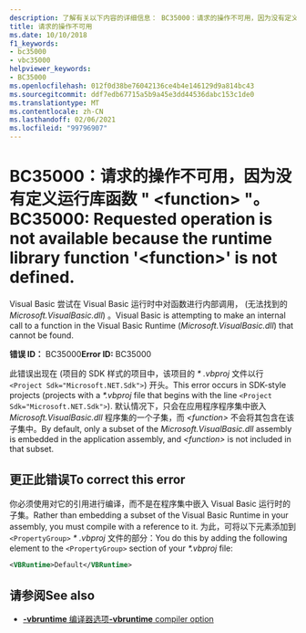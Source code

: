 ```yaml
---
description: 了解有关以下内容的详细信息： BC35000：请求的操作不可用，因为没有定义运行库函数 " <function> "。
title: 请求的操作不可用
ms.date: 10/10/2018
f1_keywords:
- bc35000
- vbc35000
helpviewer_keywords:
- BC35000
ms.openlocfilehash: 012f0d38be76042136ce4b4e146129d9a814bc43
ms.sourcegitcommit: ddf7edb67715a5b9a45e3dd44536dabc153c1de0
ms.translationtype: MT
ms.contentlocale: zh-CN
ms.lasthandoff: 02/06/2021
ms.locfileid: "99796907"
---
```

# <a name="bc35000-requested-operation-is-not-available-because-the-runtime-library-function-function-is-not-defined"></a><span data-ttu-id="eec4f-103">BC35000：请求的操作不可用，因为没有定义运行库函数 " \<function> "。</span><span class="sxs-lookup"><span data-stu-id="eec4f-103">BC35000: Requested operation is not available because the runtime library function '\<function>' is not defined.</span></span>

<span data-ttu-id="eec4f-104">Visual Basic 尝试在 Visual Basic 运行时中对函数进行内部调用， (无法找到的 *Microsoft.VisualBasic.dll*) 。</span><span class="sxs-lookup"><span data-stu-id="eec4f-104">Visual Basic is attempting to make an internal call to a function in the Visual Basic Runtime (*Microsoft.VisualBasic.dll*) that cannot be found.</span></span>

<span data-ttu-id="eec4f-105">**错误 ID：** BC35000</span><span class="sxs-lookup"><span data-stu-id="eec4f-105">**Error ID:** BC35000</span></span>

<span data-ttu-id="eec4f-106">此错误出现在 (项目的 SDK 样式的项目中，该项目的 *\* .vbproj* 文件以行 `<Project Sdk="Microsoft.NET.Sdk">`) 开头。</span><span class="sxs-lookup"><span data-stu-id="eec4f-106">This error occurs in SDK-style projects (projects with a *\*.vbproj* file that begins with the line `<Project Sdk="Microsoft.NET.Sdk">`).</span></span> <span data-ttu-id="eec4f-107">默认情况下，只会在应用程序程序集中嵌入 *Microsoft.VisualBasic.dll* 程序集的一个子集，而 *\<function>* 不会将其包含在该子集中。</span><span class="sxs-lookup"><span data-stu-id="eec4f-107">By default, only a subset of the *Microsoft.VisualBasic.dll* assembly is embedded in the application assembly, and *\<function>* is not included in that subset.</span></span>

## <a name="to-correct-this-error"></a><span data-ttu-id="eec4f-108">更正此错误</span><span class="sxs-lookup"><span data-stu-id="eec4f-108">To correct this error</span></span>

<span data-ttu-id="eec4f-109">你必须使用对它的引用进行编译，而不是在程序集中嵌入 Visual Basic 运行时的子集。</span><span class="sxs-lookup"><span data-stu-id="eec4f-109">Rather than embedding a subset of the Visual Basic Runtime in your assembly, you must compile with a reference to it.</span></span> <span data-ttu-id="eec4f-110">为此，可将以下元素添加到 `<PropertyGroup>` *\* .vbproj* 文件的部分：</span><span class="sxs-lookup"><span data-stu-id="eec4f-110">You do this by adding the following element to the `<PropertyGroup>` section of your *\*.vbproj* file:</span></span>

```xml
<VBRuntime>Default</VBRuntime>
```

## <a name="see-also"></a><span data-ttu-id="eec4f-111">请参阅</span><span class="sxs-lookup"><span data-stu-id="eec4f-111">See also</span></span>

- [<span data-ttu-id="eec4f-112">**-vbruntime** 编译器选项</span><span class="sxs-lookup"><span data-stu-id="eec4f-112">**-vbruntime** compiler option</span></span>](../../reference/command-line-compiler/vbruntime.md)
